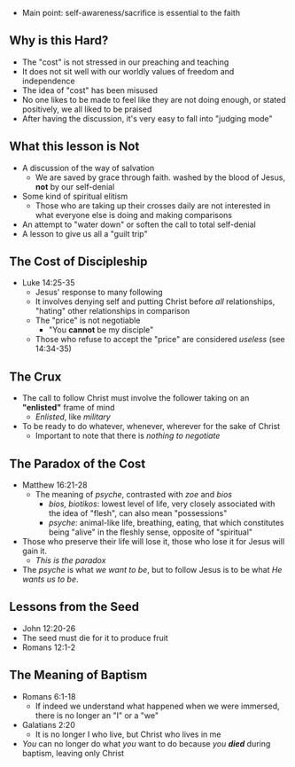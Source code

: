- Main point: self-awareness/sacrifice is essential to the faith

## Why is this Hard?

- The "cost" is not stressed in our preaching and teaching
- It does not sit well with our worldly values of freedom and independence
- The idea of "cost" has been misused
- No one likes to be made to feel like they are not doing enough, or stated positively, we all liked to be praised
- After having the discussion, it's very easy to fall into "judging mode"

## What this lesson is Not

- A discussion of the way of salvation 
	- We are saved by grace through faith. washed by the blood of Jesus, **not** by our self-denial
- Some kind of spiritual elitism
	- Those who are taking up their crosses daily are not interested in what everyone else is doing and making comparisons
- An attempt to "water down" or soften the call to total self-denial
- A lesson to give us all a "guilt trip"

## The Cost of Discipleship

- Luke 14:25-35
	- Jesus' response to many following
	- It involves denying self and putting Christ before *all* relationships, "hating" other relationships in comparison
	- The "price" is not negotiable
		- "You **cannot** be my disciple"
	- Those who refuse to accept the "price" are considered *useless* (see 14:34-35)

## The Crux

- The call to follow Christ must involve the follower taking on an **"enlisted"** frame of mind
	- *Enlisted*, like *military*
- To be ready to do whatever, whenever, wherever for the sake of Christ
	- Important to note that there is *nothing to negotiate*

## The Paradox of the Cost

- Matthew 16:21-28
	- The meaning of *psyche*, contrasted with *zoe* and *bios*
		- *bios, biotikos*: lowest level of life, very closely associated with the idea of "flesh", can also mean "possessions"
		- *psyche*: animal-like life, breathing, eating, that which constitutes being "alive" in the fleshly sense, opposite of "spiritual"
- Those who preserve their life will lose it, those who lose it for Jesus will gain it.
	- *This is the paradox*
- The *psyche* is what *we want to be*, but to follow Jesus is to be what *He wants us to be*.

## Lessons from the Seed

- John 12:20-26
- The seed must die for it to produce fruit
- Romans 12:1-2

## The Meaning of Baptism

- Romans 6:1-18
	- If indeed we understand what happened when we were immersed, there is no longer an "I" or a "we"
- Galatians 2:20
	- It is no longer I who live, but Christ who lives in me
- *You* can no longer do what *you* want to do because *you* ***died*** during baptism, leaving only Christ